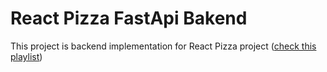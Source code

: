 # React Pizza FastApi Bakend

This project is backend implementation for React Pizza project ([check this playlist](https://www.youtube.com/playlist?list=PL0FGkDGJQjJG9eI85xM1_iLIf6BcEdaNl))
